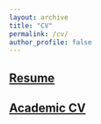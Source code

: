 ```yaml
---
layout: archive
title: "CV"
permalink: /cv/
author_profile: false
---
```


## [Resume](https://joemcgirr.github.io/files/Resume_McGirr_2020.pdf)

## [Academic CV](https://joemcgirr.github.io/files/Academic_CV_McGirr_2020.pdf)
